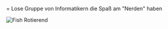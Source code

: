 = Lose Gruppe von Informatikern die Spaß am "Nerden" haben

![Fish Rotierend](https://media.tenor.com/pCvKzv6CMh4AAAAM/joel-rotate.gif)

